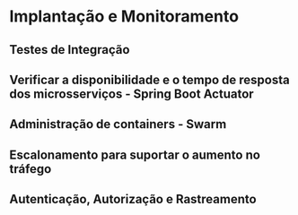 # Implantação e Monitoramento

## Testes de Integração

## Verificar a disponibilidade e o tempo de resposta dos microsserviços - Spring Boot Actuator

## Administração de containers - Swarm

## Escalonamento para suportar o aumento no tráfego

## Autenticação, Autorização e Rastreamento
